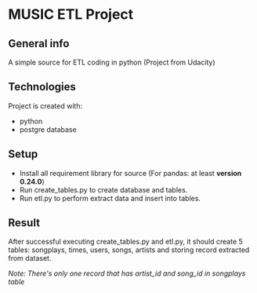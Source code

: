 # MUSIC ETL Project
## General info
A simple source for ETL coding in python (Project from Udacity)
## Technologies
Project is created with:
* python
* postgre database
## Setup
* Install all requirement library for source (For pandas: at least **version 0.24.0**)
* Run create_tables.py to create database and tables.
* Run etl.py to perform extract data and insert into tables.
## Result
After successful executing create_tables.py and etl.py, it should create 5 tables: songplays, times, users, songs, artists and storing record extracted from dataset.

*Note: There's only one record that has artist_id and song_id in songplays table*